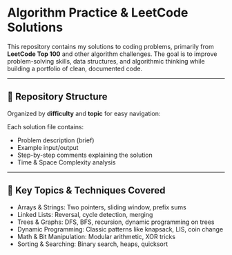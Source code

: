 # Algorithm Practice & LeetCode Solutions

This repository contains my solutions to coding problems, primarily from **LeetCode Top 100** and other algorithm challenges. The goal is to improve problem-solving skills, data structures, and algorithmic thinking while building a portfolio of clean, documented code.

---

## 📂 Repository Structure

Organized by **difficulty** and **topic** for easy navigation:

Each solution file contains:
- Problem description (brief)
- Example input/output
- Step-by-step comments explaining the solution
- Time & Space Complexity analysis

---

## 🚀 Key Topics & Techniques Covered

- Arrays & Strings: Two pointers, sliding window, prefix sums  
- Linked Lists: Reversal, cycle detection, merging  
- Trees & Graphs: DFS, BFS, recursion, dynamic programming on trees  
- Dynamic Programming: Classic patterns like knapsack, LIS, coin change  
- Math & Bit Manipulation: Modular arithmetic, XOR tricks  
- Sorting & Searching: Binary search, heaps, quicksort  
